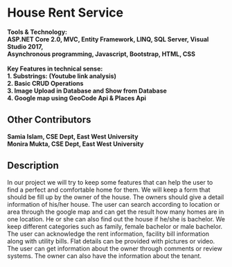 # House Rent Service
<b>Tools & Technology: </b> <br>
<b>ASP.NET Core 2.0, MVC, Entity Framework, LINQ, SQL Server, Visual Studio 2017, </b> <br>
<b>Asynchronous programming, Javascript, Bootstrap, HTML, CSS</b> <br>
<br>
<b>Key Features in technical sense:</b> <br>
<b>1. Substrings: (Youtube link analysis)</b> <br>
<b>2. Basic CRUD Operations </b> <br>
<b>3. Image Upload in Database and Show from Database </b> <br>
<b>4. Google map using GeoCode Api & Places Api </b> <br>
<h2>Other Contributors </h2>
<b>Samia Islam, CSE Dept, East West University </b> <br>
<b>Monira Mukta, CSE Dept, East West University </b>
<h2>Description </h2>
In our project we will try to keep some features that can help the user to find a perfect and comfortable home for them. We will keep a form that should be fill up by the owner of the house. The owners should give a detail information of his/her house.
The user can search according to location or area through the google map and can get the result how many homes are in one location. He or she can also find out the house if he/she is bachelor. We keep different categories such as family, female bachelor or male bachelor.
The user can acknowledge the rent information, facility bill information along with utility bills. Flat details can be provided with pictures or video. The user can get information about the owner through comments or review systems. The owner can also have the information about the tenant. 
